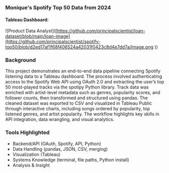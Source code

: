 ### Monique's Spotify Top 50 Data from 2024
#### Tableau Dashboard: 
![Product Data Analyst]([https://github.com/principalscientist/loan-dataset/blob/main/loan-image](https://github.com/principalscientist/spotify-top50/blob/d2ed17af1f68f406524a42031f0423c8d4e7dd7a/Image.png ))
### Background
This project demonstrates an end-to-end data pipeline connecting Spotify listening data to a Tableau dashboard. The process involved authenticating access to the Spotify Web API using OAuth 2.0 and extracting the user’s top 50 most-played tracks via the spotipy Python library. Track data was enriched with artist-level metadata such as genres, popularity scores, and follower counts, then transformed and structured using pandas. The cleaned dataset was exported to CSV and visualized in Tableau Public through interactive charts, including songs ordered by popularity, top listened genres, and artist popularity. The workflow highlights key skills in API integration, data wrangling, and visual analytics.

### Tools Highlighted
* Backend/API (OAuth, Spotify, API, Python)
* Data Handling (pandas, JSON, CSV, merging)
* Visualization (Tableau)
* Systems Knowledge (terminal, file paths, Python install)
* Analysis & Insight
